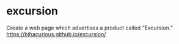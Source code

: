 # excursion
Create a web page which advertises a product called “Excursion.”
https://bjhacurious.github.io/excursion/
